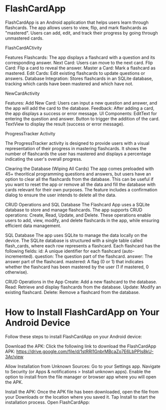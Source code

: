 # FlashCardApp
FlashCardApp is an Android application that helps users learn through flashcards. The app allows users to view, flip, and mark flashcards as "mastered". Users can add, edit, and track their progress by going through unmastered cards.

FlashCardACtivity

Features
    Flashcards: The app displays a flashcard with a question and its corresponding answer.
    Next Card: Users can move to the next card.
    Flip Card: Flip a card to reveal the answer.
    Master a Card: Mark a flashcard as mastered.
    Edit Cards: Edit existing flashcards to update questions or answers.
    Database Integration: Stores flashcards in an SQLite database, tracking which cards have been mastered and which have not.

NewCardActivity

Features:
    Add New Card: Users can input a new question and answer, and the app will add the card to the database.
    Feedback: After adding a card, the app displays a success or error message.
    UI Components:
    EditText for entering the question and answer.
    Button to trigger the addition of the card.
    TextView to display the result (success or error message).

ProgressTracker Activity

The ProgressTracker activity is designed to provide users with a visual representation of their progress in mastering flashcards. It shows the number of flashcards the user has mastered and displays a percentage indicating the user's overall progress.

Clearing the Database (Wiping All Cards)
    The app comes preloaded with 45+ theoritical programming questions and answers, but users have an option to clear all the flashcards from the database. This can be useful if you want to reset the app or remove all the data and fill the database with cards relevant for their own purposes. The feature includes a confirmation dialog to ensure the user intends to delete all the data.

CRUD Operations and SQL Database
    The Flashcard App uses a SQLite database to store and manage flashcards. The app supports CRUD operations: Create, Read, Update, and Delete. These operations enable users to add, view, modify, and delete flashcards in the app, while ensuring efficient data management.

SQL Database
    The app uses SQLite to manage the data locally on the device. The SQLite database is structured with a single table called flash_cards, where each row represents a flashcard. Each flashcard has the following fields:
        id: A unique identifier for each flashcard (auto-incremented).
        question: The question part of the flashcard.
        answer: The answer part of the flashcard.
        mastered: A flag (0 or 1) that indicates whether the flashcard has been mastered by the user (1 if mastered, 0 otherwise).

CRUD Operations in the App
    Create: Add a new flashcard to the database.
    Read: Retrieve and display flashcards from the database.
    Update: Modify an existing flashcard.
    Delete: Remove a flashcard from the database.

# How to Install FlashCardApp on Your Android Device
Follow these steps to install FlashCardApp on your Android device:

Download the APK:
Click the following link to download the FlashCardApp APK:
https://drive.google.com/file/d/1stRRl1GnbrMBcaZo7E6LbPPIs8kU-3Ar/view

Allow Installation from Unknown Sources:
Go to your Settings app.
Navigate to Security (or Apps & notifications > Install unknown apps).
Enable the option to install from the file manager or browser app where you will open the APK.

Install the APK:
Once the APK file has been downloaded, open the file from your Downloads or the location where you saved it.
Tap Install to start the installation process.
Open FlashCardApp:

